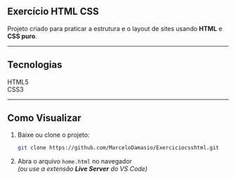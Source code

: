 ## Exercício HTML CSS

Projeto criado para praticar a estrutura e o layout de sites usando **HTML** e **CSS puro**.  


---

## Tecnologias
HTML5  
CSS3  

---

## Como Visualizar
1. Baixe ou clone o projeto:
   ```bash
   git clone https://github.com/MarceloDamasio/Exerciciocsshtml.git
   ```
2. Abra o arquivo `home.html` no navegador  
   *(ou use a extensão **Live Server** do VS Code)*


